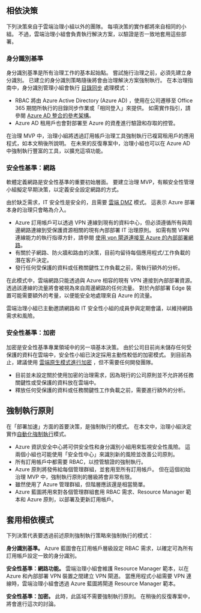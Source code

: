 <!-- TEMPLATE FILE - DO NOT ADD METADATA -->
<!-- markdownlint-disable MD002 MD041 -->

## <a name="dependent-decisions"></a>相依決策

下列決策來自于雲端治理小組以外的團隊。 每項決策的實作都將來自相同的小組。 不過，雲端治理小組會負責執行解決方案，以驗證是否一致地套用這些部署。

### <a name="identity-baseline"></a>身分識別基準

身分識別基準是所有治理工作的基本起始點。 嘗試施行治理之前，必須先建立身分識別。 已建立的身分識別策略隨後將會由治理解決方案強制執行。
在本治理指南中，身分識別管理小組會執行 [目錄同步](~/decision-guides/identity/index.md#directory-synchronization) 處理模式：

- RBAC 將由 Azure Active Directory (Azure AD) ，使用在公司遷移至 Office 365 期間所執行的目錄同步作業或「相同登入」來提供。 如需實作指引，請參閱 [Azure AD 整合的參考架構](/azure/architecture/reference-architectures/identity/azure-ad)。
- Azure AD 租用戶也會對部署至 Azure 的資產進行驗證和存取的控管。

在治理 MVP 中，治理小組將透過訂用帳戶治理工具強制執行已複寫租用戶的應用程式，如本文稍後所說明。 在未來的反復專案中，治理小組也可以在 Azure AD 中強制執行豐富的工具，以擴充這項功能。

### <a name="security-baseline-networking"></a>安全性基準：網路

軟體定義網路是安全性基準的重要初始層面。 要建立治理 MVP，有賴安全性管理小組擬定早期決策，以定義安全設定網路的方式。

由於缺乏需求，IT 安全性是安全的，且需要 [雲端 DMZ](~/decision-guides/software-defined-network/cloud-dmz.md) 模式。 這表示 Azure 部署本身的治理只會略為介入。

- Azure 訂用帳戶可以透過 VPN 連線到現有的資料中心，但必須遵循所有與周邊網路連線到受保護資源相關的現有內部部署 IT 治理原則。 如需有關 VPN 連線能力的執行指導方針，請參閱 [使用 vpn 閘道連接至 Azure 的內部部署網路](/azure/architecture/reference-architectures/hybrid-networking/vpn)。
- 有關於子網路、防火牆和路由的決策，目前均留待每個應用程式/工作負載的潛在客戶決定。
- 發行任何受保護的資料或任務關鍵性工作負載之前，需執行額外的分析。

在此模式中，雲端網路只能透過與 Azure 相容的現有 VPN 連接到內部部署資源。 透過該連線的流量將會被視為來自周邊網路的任何流量。 對於內部部署 Edge 裝置可能需要額外的考量，以便能安全地處理來自 Azure 的流量。

雲端治理小組已主動邀請網路和 IT 安全性小組的成員參與定期會議，以維持網路需求和風險。

### <a name="security-baseline-encryption"></a>安全性基準：加密

加密是安全性基準專業領域中的另一項基本決策。 由於公司目前尚未儲存任何受保護的資料在雲端中，安全性小組已決定採用主動性較低的加密模式。
到目前為止，建議使用 [雲端原生模式進行加密](~/decision-guides/encryption/index.md#key-management) ，但不需要任何開發團隊。

- 目前並未設定關於使用加密的治理需求，因為現行的公司原則並不允許將任務關鍵性或受保護的資料放在雲端中。
- 釋放任何受保護的資料或任務關鍵性工作負載之前，需要進行額外的分析。

## <a name="policy-enforcement"></a>強制執行原則

在「部署加速」方面的首要決策，是強制執行的模式。 在本文中，治理小組決定實作[自動化強制執行](~/decision-guides/policy-enforcement/index.md#automated-enforcement)模式。

- Azure 資訊安全中心將可供安全性和身分識別小組用來監視安全性風險。 這兩個小組也可能使用「安全性中心」來識別新的風險並改善公司原則。
- 所有訂用帳戶中都需要 RBAC，以控管驗證的強制執行。
- Azure 原則將發佈給每個管理群組，並套用至所有訂用帳戶。 但在這個初始治理 MVP 中，強制執行原則的層級將會非常有限。
- 雖然使用了 Azure 管理群組，但階層應該還是相當簡單。
- Azure 藍圖將用來對各個管理群組套用 RBAC 需求、Resource Manager 範本和 Azure 原則，以部署及更新訂用帳戶。

## <a name="apply-the-dependent-patterns"></a>套用相依模式

下列決策代表要透過前述原則強制執行策略來強制執行的模式：

**身分識別基準。** Azure 藍圖會在訂用帳戶層級設定 RBAC 需求，以確定可為所有訂用帳戶設定一致的身分識別。

**安全性基準：網路功能。** 雲端治理小組會維護 Resource Manager 範本，以在 Azure 和內部部署 VPN 裝置之間建立 VPN 閘道。 當應用程式小組需要 VPN 連線時，雲端治理小組會透過 Azure 藍圖將閘道 Resource Manager 範本。

**安全性基準：加密。** 此時，此區域不需要強制執行原則。 在稍後的反復專案中，將會進行這次的討論。
